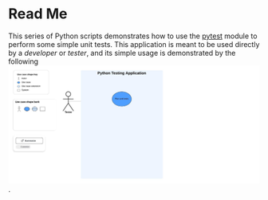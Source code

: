 # Read Me

This series of Python scripts demonstrates how to use the [pytest](https://docs.pytest.org/en/stable/) module to perform some simple unit tests. This application is meant to be used directly by a *developer* or *tester*, and its simple usage is demonstrated by the following ![alt text](https://raw.githubusercontent.com/wildharpo/Testing_Documentation/refs/heads/main/Python%20Tester%20Use%20Case%20Diagram.jpeg "use case diagram").
